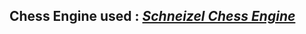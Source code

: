 ## Chess Engine used : [_Schneizel Chess Engine_](https://github.com/mubashirtanveerayon/Schneizel-Chess-Engine)

